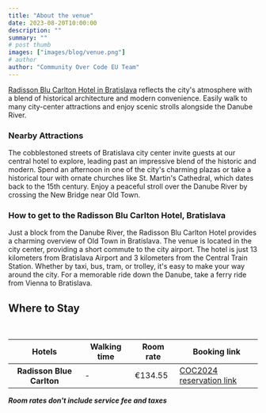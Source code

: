 ```yaml
---
title: "About the venue"
date: 2023-08-20T10:00:00
description: ""
summary: ""
# post thumb
images: ["images/blog/venue.png"]
# author
author: "Community Over Code EU Team"
---
```


[Radisson Blu Carlton Hotel in Bratislava](https://www.radissonhotels.com/en-us/hotels/radisson-blu-bratislava-carlton) reflects the city's atmosphere with a blend of historical architecture and modern convenience. Easily walk to many city-center attractions and enjoy scenic strolls alongside the Danube River.

### Nearby Attractions

The cobblestoned streets of Bratislava city center invite guests at our central hotel to explore, leading past an impressive blend of the historic and modern. Spend an afternoon in one of the city's charming plazas or take a historical tour with ornate churches like St. Martin's Cathedral, which dates back to the 15th century. Enjoy a peaceful stroll over the Danube River by crossing the New Bridge near Old Town.


### How to get to the Radisson Blu Carlton Hotel, Bratislava

Just a block from the Danube River, the Radisson Blu Carlton Hotel provides a charming overview of Old Town in Bratislava. The venue is located in the city center, providing a short commute to the city airport. The hotel is just 13 kilometers from Bratislava Airport and 3 kilometers from the Central Train Station. Whether by taxi, bus, tram, or trolley, it's easy to make your way around the city. For a memorable ride down the Danube, take a ferry ride from Vienna to Bratislava.


<a id="lodging"></a>
<h2 id="discounts" class="text-center">Where to Stay</h2>

<br>


<table class="table" style="background-color: transparent !important;">
    <tr>
      <th scope="col">Hotels</th>
      <th scope="col">Walking time</th>
      <th scope="col">Room rate</th>
      <th scope="col">Booking link</th>
    </tr>
  <tbody>
    <tr>
      <th scope="row">Radisson Blue Carlton</th>
      <td>-</td>
      <td>€134.55</td>
      <td><a href="http://tinyurl.com/mupc3fhk">COC2024 reservation link</td>
    </tr>
  </tbody>
</table>

   
***Room rates don't include service fee and taxes***